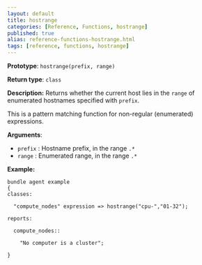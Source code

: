 ```yaml
---
layout: default
title: hostrange
categories: [Reference, Functions, hostrange]
published: true
alias: reference-functions-hostrange.html
tags: [reference, functions, hostrange]
---
```


**Prototype**: `hostrange(prefix, range)`

**Return type**: `class`

**Description:** Returns whether the current host lies in the `range` of 
enumerated hostnames specified with `prefix`.

This is a pattern matching function for non-regular (enumerated)
expressions.

**Arguments**:

* `prefix` : Hostname prefix, in the range `.*`
* `range` : Enumerated range, in the range `.*`

**Example:**

```cf3
bundle agent example
{     
classes:

  "compute_nodes" expression => hostrange("cpu-","01-32");

reports:

  compute_nodes::

    "No computer is a cluster";

}
```

